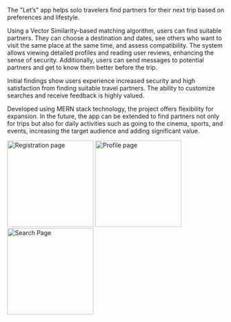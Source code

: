 The "Let’s" app helps solo travelers find partners for their next trip based on preferences and lifestyle.

Using a Vector Similarity-based matching algorithm, users can find suitable partners. They can choose a destination and dates, see others who want to visit the same place at the same time, and assess compatibility. The system allows viewing detailed profiles and reading user reviews, enhancing the sense of security. Additionally, users can send messages to potential partners and get to know them better before the trip.

Initial findings show users experience increased security and high satisfaction from finding suitable travel partners. The ability to customize searches and receive feedback is highly valued.

Developed using MERN stack technology, the project offers flexibility for expansion. In the future, the app can be extended to find partners not only for trips but also for daily activities such as going to the cinema, sports, and events, increasing the target audience and adding significant value.

<p>
  <img width="200" alt="Registration page" src="https://raw.githubusercontent.com/NoamTrabelsi/Lets-FinalProject-/main/assets/photo_2024-07-20_20-49-40.jpg">
  <img width="200" alt="Profile page" src="https://raw.githubusercontent.com/NoamTrabelsi/Lets-FinalProject-/main/assets/photo_2024-07-20_20-49-37.jpg">
  <img width="200" alt="Search Page" src="https://raw.githubusercontent.com/NoamTrabelsi/Lets-FinalProject-/main/assets/photo_2024-07-20_20-49-42.jpg">
</p>
